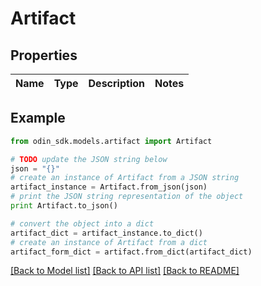# Artifact


## Properties

Name | Type | Description | Notes
------------ | ------------- | ------------- | -------------

## Example

```python
from odin_sdk.models.artifact import Artifact

# TODO update the JSON string below
json = "{}"
# create an instance of Artifact from a JSON string
artifact_instance = Artifact.from_json(json)
# print the JSON string representation of the object
print Artifact.to_json()

# convert the object into a dict
artifact_dict = artifact_instance.to_dict()
# create an instance of Artifact from a dict
artifact_form_dict = artifact.from_dict(artifact_dict)
```
[[Back to Model list]](../README.md#documentation-for-models) [[Back to API list]](../README.md#documentation-for-api-endpoints) [[Back to README]](../README.md)


